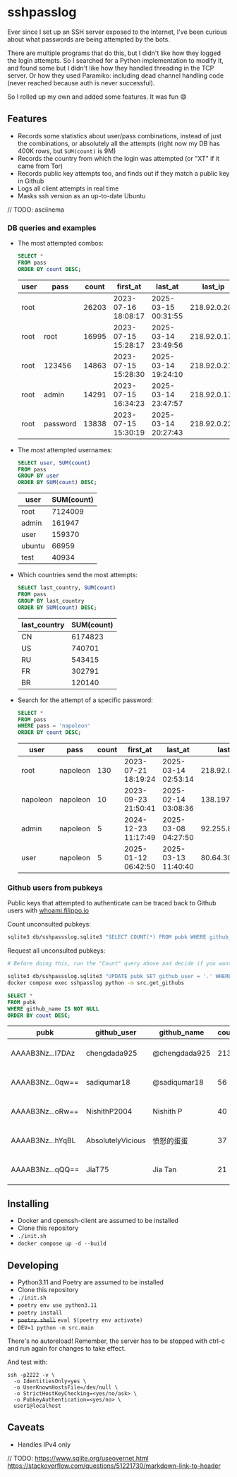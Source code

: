 # sshpasslog

Ever since I set up an SSH server exposed to the internet, I've been curious about what passwords are being attempted by the bots.

There are multiple programs that do this, but I didn't like how they logged the login attempts. So I searched for a Python implementation to modify it, and found some but I didn't like how they handled threading in the TCP server. Or how they used Paramiko: including dead channel handling code (never reached because auth is never successful).

So I rolled up my own and added some features. It was fun 😄

## Features

- Records some statistics about user/pass combinations, instead of just the combinations, or absolutely all the attempts (right now my DB has 400K rows, but `SUM(count)` is 9M)
- Records the country from which the login was attempted (or "XT" if it came from Tor)
- Records public key attempts too, and finds out if they match a public key in Github
- Logs all client attempts in real time
- Masks ssh version as an up-to-date Ubuntu

// TODO: asciinema

### DB queries and examples

<!--
These tables are generated with:
sqlite3 -markdown db/sshpasslog.sqlite3 "SELECT * FROM pass ORDER BY count DESC LIMIT 5;"
-->

- The most attempted combos:
  ```sql
  SELECT *
  FROM pass
  ORDER BY count DESC;
  ```
  | user |   pass   | count |      first_at       |       last_at       |   last_ip    | last_country |
  |------|----------|-------|---------------------|---------------------|--------------|--------------|
  | root |          | 26203 | 2023-07-16 18:08:17 | 2025-03-15 00:31:55 | 218.92.0.203 | CN           |
  | root | root     | 16995 | 2023-07-15 15:28:17 | 2025-03-14 23:49:56 | 218.92.0.176 | CN           |
  | root | 123456   | 14863 | 2023-07-15 15:28:30 | 2025-03-14 19:24:10 | 218.92.0.219 | CN           |
  | root | admin    | 14291 | 2023-07-15 16:34:23 | 2025-03-14 23:47:57 | 218.92.0.176 | CN           |
  | root | password | 13838 | 2023-07-15 15:30:19 | 2025-03-14 20:27:43 | 218.92.0.223 | CN           |

- The most attempted usernames:
  ```sql
  SELECT user, SUM(count)
  FROM pass
  GROUP BY user
  ORDER BY SUM(count) DESC;
  ```
  |  user  | SUM(count) |
  |--------|------------|
  | root   | 7124009    |
  | admin  | 161947     |
  | user   | 159370     |
  | ubuntu | 66959      |
  | test   | 40934      |

- Which countries send the most attempts:
  ```sql
  SELECT last_country, SUM(count)
  FROM pass
  GROUP BY last_country
  ORDER BY SUM(count) DESC;
  ```
  | last_country | SUM(count) |
  |--------------|------------|
  | CN           | 6174823    |
  | US           | 740701     |
  | RU           | 543415     |
  | FR           | 302791     |
  | BR           | 120140     |

- Search for the attempt of a specific password:
  ```sql
  SELECT *
  FROM pass
  WHERE pass = 'napoleon'
  ORDER BY count DESC;
  ```
  |   user   |   pass   | count |      first_at       |       last_at       |    last_ip     | last_country |
  |----------|----------|-------|---------------------|---------------------|----------------|--------------|
  | root     | napoleon | 130   | 2023-07-21 18:19:24 | 2025-03-14 02:53:14 | 218.92.0.176   | CN           |
  | napoleon | napoleon | 10    | 2023-09-23 21:50:41 | 2025-02-14 03:08:36 | 138.197.103.58 | US           |
  | admin    | napoleon | 5     | 2024-12-23 11:17:49 | 2025-03-08 04:27:50 | 92.255.85.37   | RU           |
  | user     | napoleon | 5     | 2025-01-12 06:42:50 | 2025-03-13 11:40:40 | 80.64.30.77    | RU           |

### Github users from pubkeys

Public keys that attempted to authenticate can be traced back to Github users with [whoami.filippo.io](https://whoami.filippo.io)

Count unconsulted pubkeys:
```sh
sqlite3 db/sshpassslog.sqlite3 "SELECT COUNT(*) FROM pubk WHERE github_user IS NULL;"
```

Request all unconsulted pubkeys:
```sh
# Before doing this, run the "Count" query above and decide if you want to make this many requests to whoami.filippo.io xd

sqlite3 db/sshpassslog.sqlite3 "UPDATE pubk SET github_user = '.' WHERE github_user IS NULL;"
docker compose exec sshpasslog python -m src.get_githubs
```

```sql
SELECT *
FROM pubk
WHERE github_name IS NOT NULL
ORDER BY count DESC;
```
|       pubk       |    github_user    |  github_name  | count |      first_at       |       last_at       | last_user |    last_ip     | last_country |
|------------------|-------------------|---------------|-------|---------------------|---------------------|-----------|----------------|--------------|
| AAAAB3Nz...I7DAz | chengdada925      | @chengdada925 | 213   | 2023-08-03 10:56:44 | 2023-10-05 08:53:18 | cirros    | 114.224.80.9   | CN           |
| AAAAB3Nz...0qw== | sadiqumar18       | @sadiqumar18  | 56    | 2023-12-15 20:44:06 | 2025-03-06 04:58:52 | root      | 139.19.117.131 | DE           |
| AAAAB3Nz...oRw== | NishithP2004      | Nishith P     | 40    | 2023-12-16 14:24:34 | 2025-03-06 07:52:50 | root      | 139.19.117.131 | DE           |
| AAAAB3Nz...hYqBL | AbsolutelyVicious | 愤怒的蛋蛋         | 37    | 2024-01-12 15:08:33 | 2025-03-07 06:48:01 | root      | 139.19.117.131 | DE           |
| AAAAB3Nz...qQQ== | JiaT75            | Jia Tan       | 21    | 2024-03-29 19:16:30 | 2024-09-02 05:50:24 | udatabase | 139.19.117.131 | DE           |

## Installing

- Docker and openssh-client are assumed to be installed
- Clone this repository
- `./init.sh`
- `docker compose up -d --build`

## Developing

- Python3.11 and Poetry are assumed to be installed
- Clone this repository
- `./init.sh`
- `poetry env use python3.11`
- `poetry install`
- ~~`poetry shell`~~ `eval $(poetry env activate)`
- `DEV=1 python -m src.main`

There's no autoreload! Remember, the server has to be stopped with ctrl-c and run again for changes to take effect.

And test with:

```
ssh -p2222 -v \
  -o IdentitiesOnly=yes \
  -o UserKnownHostsFile=/dev/null \
  -o StrictHostKeyChecking=<yes/no/ask> \
  -o PubkeyAuthentication=<yes/no> \
  user1@localhost
```

## Caveats

- Handles IPv4 only


// TODO: https://www.sqlite.org/useovernet.html  https://stackoverflow.com/questions/51221730/markdown-link-to-header
